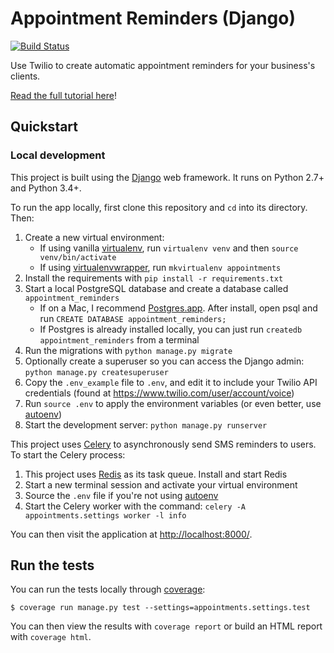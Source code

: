 # Appointment Reminders (Django)

[![Build Status](https://travis-ci.org/TwilioDevEd/appointment-reminders-django.svg?branch=master)](https://travis-ci.org/TwilioDevEd/appointment-reminders-django)

Use Twilio to create automatic appointment reminders for your business's clients.

[Read the full tutorial here](https://www.twilio.com/docs/tutorials/walkthrough/appointment-reminders/python/django)!

## Quickstart

### Local development

This project is built using the [Django](https://www.djangoproject.com/) web framework. It runs on Python 2.7+ and Python 3.4+.

To run the app locally, first clone this repository and `cd` into its directory. Then:

1. Create a new virtual environment:
    - If using vanilla [virtualenv](https://virtualenv.pypa.io/en/latest/), run `virtualenv venv` and then `source venv/bin/activate`
    - If using [virtualenvwrapper](https://virtualenvwrapper.readthedocs.org/en/latest/), run `mkvirtualenv appointments`
1. Install the requirements with `pip install -r requirements.txt`
1. Start a local PostgreSQL database and create a database called `appointment_reminders`
    - If on a Mac, I recommend [Postgres.app](http://postgresapp.com/). After install, open psql and run `CREATE DATABASE appointment_reminders;`
    - If Postgres is already installed locally, you can just run `createdb appointment_reminders` from a terminal
1. Run the migrations with `python manage.py migrate`
1. Optionally create a superuser so you can access the Django admin: `python manage.py createsuperuser`
1. Copy the `.env_example` file to `.env`, and edit it to include your Twilio API credentials (found at https://www.twilio.com/user/account/voice)
1. Run `source .env` to apply the environment variables (or even better, use [autoenv](https://github.com/kennethreitz/autoenv))
1. Start the development server: `python manage.py runserver`

This project uses [Celery](http://docs.celeryproject.org/en/latest/index.html) to asynchronously send SMS reminders to users. To start the Celery process:

1. This project uses [Redis](http://redis.io/) as its task queue. Install and start Redis
1. Start a new terminal session and activate your virtual environment
1. Source the `.env` file if you're not using [autoenv](https://github.com/kennethreitz/autoenv)
1. Start the Celery worker with the command: `celery -A appointments.settings worker -l info`

You can then visit the application at [http://localhost:8000/](http://localhost:8000/).

## Run the tests

You can run the tests locally through [coverage](http://coverage.readthedocs.org/en/coverage-3.7.1/#):

```
$ coverage run manage.py test --settings=appointments.settings.test
```

You can then view the results with `coverage report` or build an HTML report with `coverage html`.
